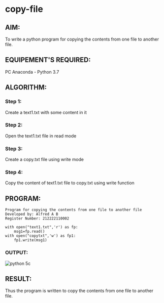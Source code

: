 # copy-file
## AIM:
To write a python program for copying the contents from one file to another file.

## EQUIPEMENT'S REQUIRED: 
PC Anaconda - Python 3.7

## ALGORITHM: 
### Step 1:
Create a text1.txt with some content in it

### Step 2: 
Open the text1.txt file in read mode
 
### Step 3: 
Create a copy.txt file using write mode

### Step 4:  
Copy the content of text1.txt file to copy.txt using write function

## PROGRAM:
```
Program for copying the contents from one file to another file
Developed by: Alfred A B
Register Number: 212222110002

with open("text1.txt",'r') as fp:
    msg1=fp.read()
with open("copytxt",'w') as fp1:
    fp1.write(msg1)
```
### OUTPUT:
![python 5c](https://github.com/Alfredsec/copy-file/assets/120621608/457d61db-a407-4314-bd39-4072ebf745e8)

## RESULT:
Thus the program is written to copy the contents from one file to another file.
